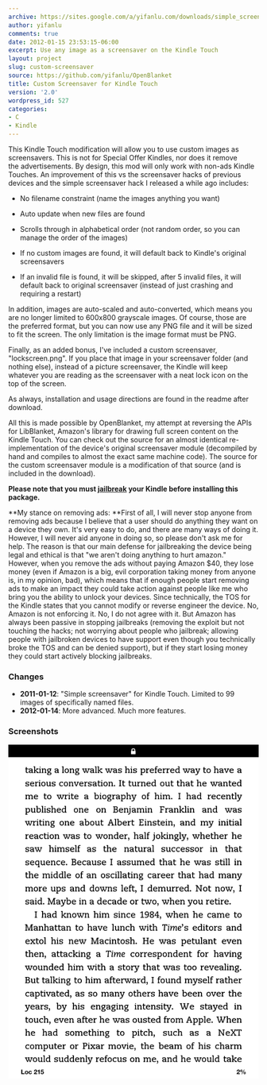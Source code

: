 ```yaml
---
archive: https://sites.google.com/a/yifanlu.com/downloads/simple_screensaver_1.0.zip
author: yifanlu
comments: true
date: 2012-01-15 23:53:15-06:00
excerpt: Use any image as a screensaver on the Kindle Touch
layout: project
slug: custom-screensaver
source: https://github.com/yifanlu/OpenBlanket
title: Custom Screensaver for Kindle Touch
version: '2.0'
wordpress_id: 527
categories:
- C
- Kindle
---
```


This Kindle Touch modification will allow you to use custom images as screensavers. This is not for Special Offer Kindles, nor does it remove the advertisements. By design, this mod will only work with non-ads Kindle Touches. An improvement of this vs the screensaver hacks of previous devices and the simple screensaver hack I released a while ago includes:



	
  * No filename constraint (name the images anything you want)

	
  * Auto update when new files are found

	
  * Scrolls through in alphabetical order (not random order, so you can manage the order of the images)

	
  * If no custom images are found, it will default back to Kindle's original screensavers

	
  * If an invalid file is found, it will be skipped, after 5 invalid files, it will default back to original screensaver (instead of just crashing and requiring a restart)


In addition, images are auto-scaled and auto-converted, which means you are no longer limited to 600x800 grayscale images. Of course, those are the preferred format, but you can now use any PNG file and it will be sized to fit the screen. The only limitation is the image format must be PNG.

Finally, as an added bonus, I've included a custom screensaver, "lockscreen.png". If you place that image in your screensaver folder (and nothing else), instead of a picture screensaver, the Kindle will keep whatever you are reading as the screensaver with a neat lock icon on the top of the screen.

As always, installation and usage directions are found in the readme after download.

All this is made possible by OpenBlanket, my attempt at reversing the APIs for LibBlanket, Amazon's library for drawing full screen content on the Kindle Touch. You can check out the source for an almost identical re-implementation of the device's original screensaver module (decompiled by hand and compiles to almost the exact same machine code). The source for the custom screensaver module is a modification of that source (and is included in the download).

**Please note that you must [jailbreak](/p/kindle-touch-jailbreak/) your Kindle before installing this package.**

**My stance on removing ads: **First of all, I will never stop anyone from removing ads because I believe that a user should do anything they want on a device they own. It's very easy to do, and there are many ways of doing it. However, I will never aid anyone in doing so, so please don't ask me for help. The reason is that our main defense for jailbreaking the device being legal and ethical is that "we aren't doing anything to hurt amazon." However, when you remove the ads without paying Amazon $40, they lose money (even if Amazon is a big, evil corporation taking money from anyone is, in my opinion, bad), which means that if enough people start removing ads to make an impact they could take action against people like me who bring you the ability to unlock your devices. Since technically, the TOS for the Kindle states that you cannot modify or reverse engineer the device. No, Amazon is not enforcing it. No, I do not agree with it. But Amazon has always been passive in stopping jailbreaks (removing the exploit but not touching the hacks; not worrying about people who jailbreak; allowing people with jailbroken devices to have support even though you technically broke the TOS and can be denied support), but if they start losing money they could start actively blocking jailbreaks.

### Changes

* **2011-01-12**: "Simple screensaver" for Kindle Touch. Limited to 99 images of specifically named files.
* **2012-01-14**: More advanced. Much more features.

### Screenshots

![Screen 0](/images/2012/01/screenshot_2012-01-15T17_46_20-0600.gif)

